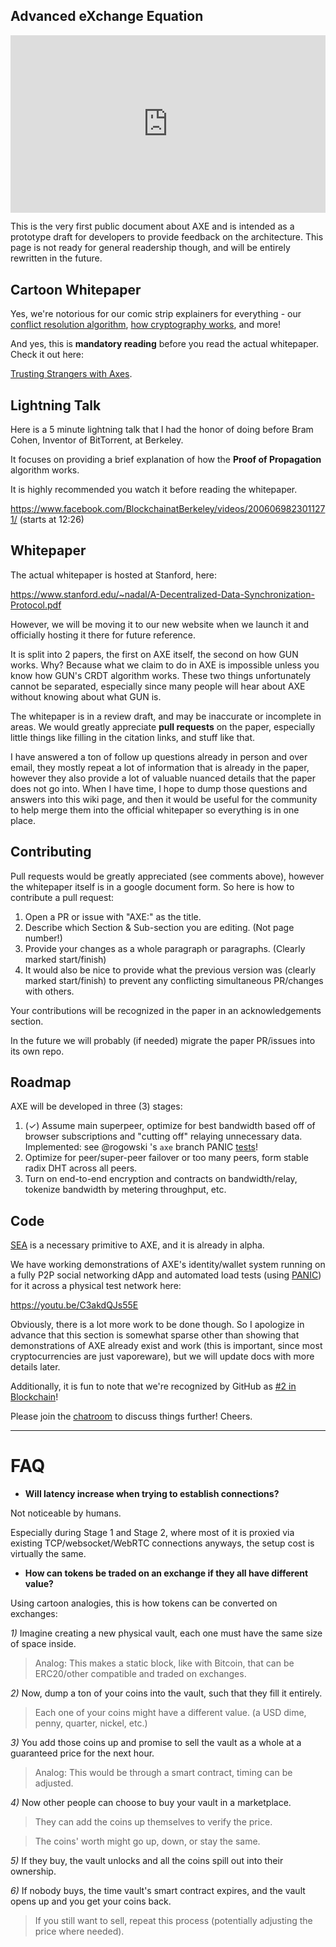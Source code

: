 ## Advanced eXchange Equation

<div style="position: relative; padding-bottom: 56.25%;"><iframe src="https://www.youtube.com/embed/EHZyaupYjYo" frameborder="0" allowfullscreen style="border: 0px; position: absolute; width: 100%; height: 100%;"></iframe></div>

This is the very first public document about AXE and is intended as a prototype draft for developers to provide feedback on the architecture. This page is not ready for general readership though, and will be entirely rewritten in the future.

## Cartoon Whitepaper

Yes, we're notorious for our comic strip explainers for everything - our [conflict resolution algorithm](https://gun.eco/distributed/matters.html), [how cryptography works](https://gun.eco/explainers/data/security.html), and more!

And yes, this is **mandatory reading** before you read the actual whitepaper. Check it out here:

[Trusting Strangers with Axes](Trusting-Strangers).

## Lightning Talk

Here is a 5 minute lightning talk that I had the honor of doing before Bram Cohen, Inventor of BitTorrent, at Berkeley.

It focuses on providing a brief explanation of how the **Proof of Propagation** algorithm works.

It is highly recommended you watch it before reading the whitepaper. 

https://www.facebook.com/BlockchainatBerkeley/videos/2006069823011271/ (starts at 12:26)

## Whitepaper

The actual whitepaper is hosted at Stanford, here:

https://www.stanford.edu/~nadal/A-Decentralized-Data-Synchronization-Protocol.pdf

However, we will be moving it to our new website when we launch it and officially hosting it there for future reference.

It is split into 2 papers, the first on AXE itself, the second on how GUN works. Why? Because what we claim to do in AXE is impossible unless you know how GUN's CRDT algorithm works. These two things unfortunately cannot be separated, especially since many people will hear about AXE without knowing about what GUN is.

The whitepaper is in a review draft, and may be inaccurate or incomplete in areas. We would greatly appreciate **pull requests** on the paper, especially little things like filling in the citation links, and stuff like that.

I have answered a ton of follow up questions already in person and over email, they mostly repeat a lot of information that is already in the paper, however they also provide a lot of valuable nuanced details that the paper does not go into. When I have time, I hope to dump those questions and answers into this wiki page, and then it would be useful for the community to help merge them into the official whitepaper so everything is in one place.

## Contributing

Pull requests would be greatly appreciated (see comments above), however the whitepaper itself is in a google document form. So here is how to contribute a pull request:

1. Open a PR or issue with "AXE:" as the title.
2. Describe which Section & Sub-section you are editing. (Not page number!)
3. Provide your changes as a whole paragraph or paragraphs. (Clearly marked start/finish)
4. It would also be nice to provide what the previous version was (clearly marked start/finish) to prevent any conflicting simultaneous PR/changes with others.

Your contributions will be recognized in the paper in an acknowledgements section.

In the future we will probably (if needed) migrate the paper PR/issues into its own repo.

## Roadmap

AXE will be developed in three (3) stages:

1. (✓) Assume main superpeer, optimize for best bandwidth based off of browser subscriptions and "cutting off" relaying unnecessary data. Implemented: see @rogowski 's `axe` branch PANIC [tests](https://github.com/amark/gun/pull/684#issuecomment-453315017)!
2. Optimize for peer/super-peer failover or too many peers, form stable radix DHT across all peers.
3. Turn on end-to-end encryption and contracts on bandwidth/relay, tokenize bandwidth by metering throughput, etc.

## Code

[SEA](https://hackernoon.com/so-you-want-to-build-a-p2p-twitter-with-e2e-encryption-f90505b2ff8) is a necessary primitive to AXE, and it is already in alpha.

We have working demonstrations of AXE's identity/wallet system running on a fully P2P social networking dApp and automated load tests (using [PANIC](https://github.com/gundb/panic-server)) for it across a physical test network here:

https://youtu.be/C3akdQJs55E

Obviously, there is a lot more work to be done though. So I apologize in advance that this section is somewhat sparse other than showing that demonstrations of AXE already exist and work (this is important, since most cryptocurrencies are just vaporeware), but we will update docs with more details later.

Additionally, it is fun to note that we're recognized by GitHub as [#2 in Blockchain](https://github.com/topics/blockchain)!

Please join the [chatroom](https://gitter.im/amark/gun) to discuss things further! Cheers.

---

# FAQ

 - **Will latency increase when trying to establish connections?**

Not noticeable by humans.

Especially during Stage 1 and Stage 2, where most of it is proxied via existing TCP/websocket/WebRTC connections anyways, the setup cost is virtually the same.

 - **How can tokens be traded on an exchange if they all have different value?**

Using cartoon analogies, this is how tokens can be converted on exchanges:

_1)_ Imagine creating a new physical vault, each one must have the same size of space inside.

 > Analog: This makes a static block, like with Bitcoin, that can be ERC20/other compatible and traded on exchanges.

_2)_ Now, dump a ton of your coins into the vault, such that they fill it entirely.

 > Each one of your coins might have a different value. (a USD dime, penny, quarter, nickel, etc.)

_3)_ You add those coins up and promise to sell the vault as a whole at a guaranteed price for the next hour.

 > Analog: This would be through a smart contract, timing can be adjusted.

_4)_ Now other people can choose to buy your vault in a marketplace.

 > They can add the coins up themselves to verify the price.

 > The coins' worth might go up, down, or stay the same.

_5)_ If they buy, the vault unlocks and all the coins spill out into their ownership.

_6)_ If nobody buys, the time vault's smart contract expires, and the vault opens up and you get your coins back.

 > If you still want to sell, repeat this process (potentially adjusting the price where needed).